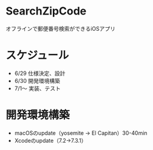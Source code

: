 # SearchZipCode
オフラインで郵便番号検索ができるiOSアプリ

# スケジュール
* 6/29 仕様決定、設計
* 6/30 開発環境構築
* 7/1〜 実装、テスト

# 開発環境構築
* macOSのupdate（yosemite -> El Capitan）30-40min
* Xcodeのupdate（7.2->7.3.1）
